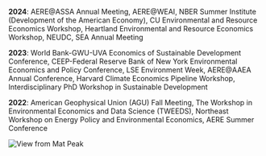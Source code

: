 **2024**: AERE@ASSA Annual Meeting, AERE@WEAI, NBER Summer Institute (Development of the American Economy), CU Environmental and Resource Economics Workshop, Heartland Environmental and Resource Economics Workshop, NEUDC, SEA Annual Meeting

**2023**: World Bank-GWU-UVA Economics of Sustainable Development Conference, CEEP-Federal Reserve Bank of New York Environmental Economics and Policy Conference, LSE Environment Week, AERE@AAEA Annual Conference, Harvard Climate Economics Pipeline Workshop, Interdisciplinary PhD Workshop in Sustainable Development

**2022**: American Geophysical Union (AGU) Fall Meeting, The Workshop in Environmental Economics and Data Science (TWEEDS), Northeast Workshop on Energy Policy and Environmental Economics, AERE Summer Conference

![View from Mat Peak](/images/matanuska.png)
